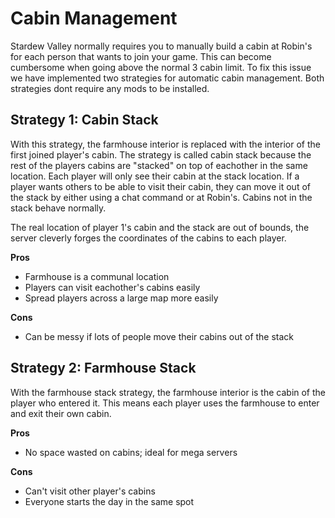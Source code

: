 # Cabin Management

Stardew Valley normally requires you to manually build a cabin at Robin's for each person that wants to join your game. This can become cumbersome when going above the normal 3 cabin limit. To fix this issue we have implemented two strategies for automatic cabin management. Both strategies dont require any mods to be installed.

## Strategy 1: Cabin Stack

With this strategy, the farmhouse interior is replaced with the interior of the first joined player's cabin. The strategy is called cabin stack because the rest of the players cabins are "stacked" on top of eachother in the same location. Each player will only see their cabin at the stack location. If a player wants others to be able to visit their cabin, they can move it out of the stack by either using a chat command or at Robin's. Cabins not in the stack behave normally. 

The real location of player 1's cabin and the stack are out of bounds, the server cleverly forges the coordinates of the cabins to each player.

**Pros**
- Farmhouse is a communal location
- Players can visit eachother's cabins easily
- Spread players across a large map more easily

**Cons**
- Can be messy if lots of people move their cabins out of the stack

## Strategy 2: Farmhouse Stack

With the farmhouse stack strategy, the farmhouse interior is the cabin of the player who entered it. This means each player uses the farmhouse to enter and exit their own cabin. 

**Pros**
- No space wasted on cabins; ideal for mega servers

**Cons**
- Can't visit other player's cabins
- Everyone starts the day in the same spot